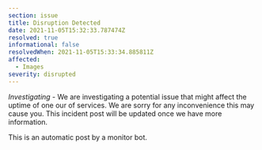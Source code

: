 ```yaml
---
section: issue
title: Disruption Detected
date: 2021-11-05T15:32:33.787474Z
resolved: true
informational: false
resolvedWhen: 2021-11-05T15:33:34.885811Z
affected:
  - Images
severity: disrupted
---
```

*Investigating* - We are investigating a potential issue that might affect the uptime of one our of services. We are sorry for any inconvenience this may cause you. This incident post will be updated once we have more information.

This is an automatic post by a monitor bot.
        